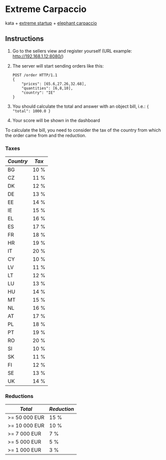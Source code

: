 # Extreme Carpaccio
kata + [extreme startup](https://github.com/rchatley/extreme_startup) + [elephant carpaccio](https://docs.google.com/document/d/1TCuuu-8Mm14oxsOnlk8DqfZAA1cvtYu9WGv67Yj_sSk/pub)

## Instructions
1. Go to the sellers view and register yourself (URL example: http://192.168.1.12:8080/)
2. The server will start sending orders like this:

    ```
    POST /order HTTP/1.1
    {
        "prices": [65.6,27.26,32.68],
        "quantities": [6,8,10],
        "country": "IE"
    }
    ```

3. You should calculate the total and answer with an object bill, i.e.: `{ "total": 1000.0 }`
4. Your score will be shown in the dashboard

To calculate the bill, you need to consider the tax of the country from which the order came from and the reduction.

### Taxes
*Country* | *Tax*
--- | ---
BG | 10 %
CZ | 11 %
DK | 12 %
DE | 13 %
EE | 14 %
IE | 15 %
EL | 16 %
ES | 17 %
FR | 18 %
HR | 19 %
IT | 20 %
CY | 10 %
LV | 11 %
LT | 12 %
LU | 13 %
HU | 14 %
MT | 15 %
NL | 16 %
AT | 17 %
PL | 18 %
PT | 19 %
RO | 20 %
SI | 10 %
SK | 11 %
FI | 12 %
SE | 13 %
UK | 14 %

### Reductions
*Total* | *Reduction*
--- | ---
>= 50 000 EUR | 15 %
>= 10 000 EUR | 10 %
>= 7 000 EUR | 7 %
>= 5 000 EUR | 5 %
>= 1 000 EUR | 3 %
